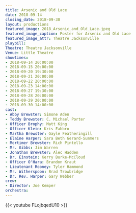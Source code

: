 ```yaml
---
title: Arsenic and Old Lace
date: 2018-09-14
closing_date: 2018-09-30
layout: productions
featured_image: 2018_Arsenic_and_Old_Lace.jpeg
featured_image_caption: Poster for Arsenic and Old Lace
featured_image_attr: Theatre Jacksonville
playbill:
Theatre: Theatre Jacksonville
Venue: Little Theatre
showtimes:
- 2018-09-14 20:00:00
- 2018-09-15 20:00:00
- 2018-09-20 19:30:00
- 2018-09-21 20:00:00
- 2018-09-22 20:00:00
- 2018-09-23 14:00:00
- 2018-09-27 19:30:00
- 2018-09-28 20:00:00
- 2018-09-29 20:00:00
- 2018-09-30 14:00:00
cast:
- Abby Brewster: Simone Aden
- Teddy Brewster: C. Michael Porter
- Officer Brophy: Matt King
- Officer Klein: Kris Fabbro
- Martha Brewster: Gayle Featheringill
- Elaine Harper: Sara Beth Gerard-Summers
- Mortimer Brewster: Rich Pintello
- Mr. Gibbs: Jim Warren
- Jonathan Brewster: Alec Hadden
- Dr. Einstein: Kerry Burke-McCloud
- Officer O'Hara: Brandon Kraut
- Lieutenant Rooney: Tyler Hammond
- Mr. Witherspoon: Brad Trowbridge
- Dr. Rev. Harper: Gary Webber
crew:
- Director: Joe Kemper
orchestra:
---
```

{{< youtube FLojbqedU10 >}}